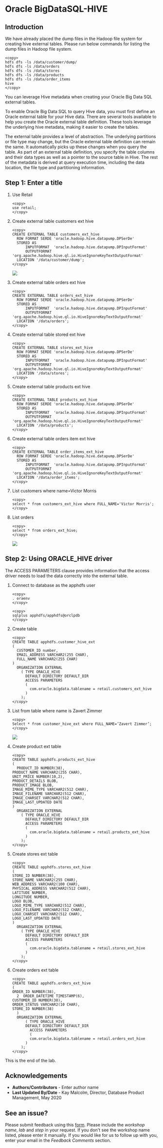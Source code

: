 # Oracle BigDataSQL-HIVE

## Introduction

We have already placed the dump files in the Hadoop file system for creating hive external tables. Please run below commands for listing the dump files in Hadoop file system.
````
<copy>
hdfs dfs -ls /data/customer/dump/
hdfs dfs -ls /data/orders
hdfs dfs -ls /data/stores
hdfs dfs -ls /data/products
hdfs dfs -ls /data/order_items
hive
</copy>
````
You can leverage Hive metadata when creating your Oracle Big Data SQL external tables.

To enable Oracle Big Data SQL to query Hive data, you must first define an Oracle external table for your Hive data. There are several tools available to help you create the Oracle external table definition. These tools leverage the underlying hive metadata, making it easier to create the tables.

The external table provides a level of abstraction. The underlying partitions or file type may change, but the Oracle external table definition can remain the same. It automatically picks up these changes when you query the table.
As part of an external table definition, you specify the table columns and their data types as well as a pointer to the source table in Hive. The rest of the metadata is derived at query execution time, including the data location, the file type and partitioning information.

## Step 1: Enter a title

1. Use Retail 
   
    ````
    <copy>
    use retail;
    </copy>
    ````
2. Create external table customers ext hive 
    ````
    <copy>
    CREATE EXTERNAL TABLE customers_ext_hive
      ROW FORMAT SERDE 'oracle.hadoop.hive.datapump.DPSerDe'
      STORED AS
          INPUTFORMAT  'oracle.hadoop.hive.datapump.DPInputFormat'
          OUTPUTFORMAT 'org.apache.hadoop.hive.ql.io.HiveIgnoreKeyTextOutputFormat'
      LOCATION '/data/customer/dump';
    </copy>
    ````
    ![](./images/IMG1.PNG " ")

3. Create external table orders ext hive
   
    ````
    <copy>
    CREATE EXTERNAL TABLE orders_ext_hive
      ROW FORMAT SERDE 'oracle.hadoop.hive.datapump.DPSerDe'
      STORED AS
          INPUTFORMAT  'oracle.hadoop.hive.datapump.DPInputFormat'
          OUTPUTFORMAT 'org.apache.hadoop.hive.ql.io.HiveIgnoreKeyTextOutputFormat'
      LOCATION '/data/orders';
    </copy>
    ````
4. Create external table stored ext hive
   
    ````
    <copy>
    CREATE EXTERNAL TABLE stores_ext_hive
      ROW FORMAT SERDE 'oracle.hadoop.hive.datapump.DPSerDe'
      STORED AS
          INPUTFORMAT  'oracle.hadoop.hive.datapump.DPInputFormat'
          OUTPUTFORMAT 'org.apache.hadoop.hive.ql.io.HiveIgnoreKeyTextOutputFormat'
      LOCATION '/data/stores';
    </copy>
    ````
5. Create external table products ext hive
   
    ````
    <copy>
    CREATE EXTERNAL TABLE products_ext_hive
      ROW FORMAT SERDE 'oracle.hadoop.hive.datapump.DPSerDe'
      STORED AS
          INPUTFORMAT  'oracle.hadoop.hive.datapump.DPInputFormat'
          OUTPUTFORMAT 'org.apache.hadoop.hive.ql.io.HiveIgnoreKeyTextOutputFormat'
      LOCATION '/data/products';
    </copy>
    ````

6. Create external table orders item ext hive
   
    ````
    <copy>
    CREATE EXTERNAL TABLE order_items_ext_hive
      ROW FORMAT SERDE 'oracle.hadoop.hive.datapump.DPSerDe'
      STORED AS
          INPUTFORMAT  'oracle.hadoop.hive.datapump.DPInputFormat'
          OUTPUTFORMAT 'org.apache.hadoop.hive.ql.io.HiveIgnoreKeyTextOutputFormat'
      LOCATION '/data/order_items';
    </copy>
    ````
7. List customers where name=Victor Morris
   
    ````
    <copy>
    select * from customers_ext_hive where FULL_NAME='Victor Morris';
    </copy>
    ````
8. List orders
   
    ````
    <copy>
    select * from orders_ext_hive;
    </copy>
    ````
    ![](./images/IMG2.PNG " ")


## Step 2: Using ORACLE_HIVE driver

The ACCESS PARAMETERS clause provides information that the access driver needs to load the data correctly into the external table.

1. Connect to database as the apphdfs user
   
    ````
    <copy>
    . oraenv
    </copy>
    ````
    ````
    <copy>
    sqlplus apphdfs/apphdfs@orclpdb
    </copy>
    ````
2. Create table 
   
    ````
    <copy>
    CREATE TABLE apphdfs.customer_hive_ext 
    (
      CUSTOMER_ID number,
      EMAIL_ADDRESS VARCHAR2(255 CHAR),
      FULL_NAME VARCHAR2(255 CHAR)
    )  
      ORGANIZATION EXTERNAL 
        ( TYPE ORACLE_HIVE
          DEFAULT DIRECTORY DEFAULT_DIR
          ACCESS PARAMETERS
          (     
            com.oracle.bigdata.tablename = retail.customers_ext_hive
          )
        );
    </copy>
    ````
3. List from table where name is Zavert Zimmer 
   
    ````
    <copy>
    Select * from customer_hive_ext where FULL_NAME=’Zavert Zimmer’;
    </copy>
    ````
    ![](./images/IMG3.PNG " ")

4. Create product ext table 
   
    ````
    <copy>
    CREATE TABLE apphdfs.products_ext_hive
    (
      PRODUCT_ID NUMBER(38),
    PRODUCT_NAME VARCHAR2(255 CHAR),
    UNIT_PRICE NUMBER(10,2),
    PRODUCT_DETAILS BLOB,
    PRODUCT_IMAGE BLOB,
    IMAGE_MIME_TYPE VARCHAR2(512 CHAR),
    IMAGE_FILENAME VARCHAR2(512 CHAR),
    IMAGE_CHARSET VARCHAR2(512 CHAR),
    IMAGE_LAST_UPDATED DATE
    )
      ORGANIZATION EXTERNAL
        ( TYPE ORACLE_HIVE
          DEFAULT DIRECTORY DEFAULT_DIR
          ACCESS PARAMETERS
          (
            com.oracle.bigdata.tablename = retail.products_ext_hive
          )
        );
    </copy>
    ````
5. Create stores ext table 
   
    ````
    <copy>
    CREATE TABLE apphdfs.stores_ext_hive
    (
    STORE_ID NUMBER(38),
    STORE_NAME VARCHAR2(255 CHAR),
    WEB_ADDRESS VARCHAR2(100 CHAR),
    PHYSICAL_ADDRESS VARCHAR2(512 CHAR),
    LATITUDE NUMBER,
    LONGITUDE NUMBER,
    LOGO BLOB,
    LOGO_MIME_TYPE VARCHAR2(512 CHAR),
    LOGO_FILENAME VARCHAR2(512 CHAR),
    LOGO_CHARSET VARCHAR2(512 CHAR),
    LOGO_LAST_UPDATED DATE
    )
      ORGANIZATION EXTERNAL
        ( TYPE ORACLE_HIVE
          DEFAULT DIRECTORY DEFAULT_DIR
          ACCESS PARAMETERS
          (
            com.oracle.bigdata.tablename = retail.stores_ext_hive
          )
        );
    </copy>
    ````
6. Create orders ext table 
   
    ````
    <copy>
    CREATE TABLE apphdfs.orders_ext_hive
    (
    ORDER_ID NUMBER(38),
      2  ORDER_DATETIME TIMESTAMP(6),
    CUSTOMER_ID NUMBER(38),
    ORDER_STATUS VARCHAR2(10 CHAR),
    STORE_ID NUMBER(38)
      )
      ORGANIZATION EXTERNAL
          ( TYPE ORACLE_HIVE
          DEFAULT DIRECTORY DEFAULT_DIR
            ACCESS PARAMETERS
            (
            com.oracle.bigdata.tablename = retail.orders_ext_hive
          )
        );
    </copy>
    ````

This is the end of the lab.

## Acknowledgements

- **Authors/Contributors** - Enter author  name
- **Last Updated By/Date** - Kay Malcolm, Director, Database Product Management, May 2020

## **See an issue?**
Please submit feedback using this [form](https://apexapps.oracle.com/pls/apex/f?p=133:1:::::P1_FEEDBACK:1). Please include the *workshop name*, *lab* and *step* in your request.  If you don't see the workshop name listed, please enter it manually. If you would like for us to follow up with you, enter your email in the *Feedback Comments* section.